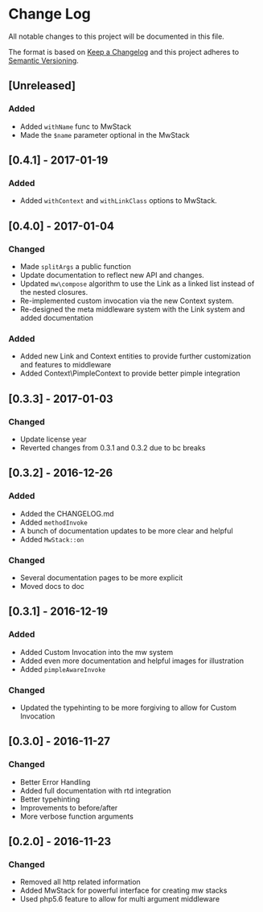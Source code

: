 # Change Log

All notable changes to this project will be documented in this file.

The format is based on [Keep a Changelog](http://keepachangelog.com/)
and this project adheres to [Semantic Versioning](http://semver.org/).

## [Unreleased]
### Added

- Added `withName` func to MwStack
- Made the `$name` parameter optional in the MwStack

## [0.4.1] - 2017-01-19
### Added

- Added `withContext` and `withLinkClass` options to MwStack.

## [0.4.0] - 2017-01-04
### Changed

- Made `splitArgs` a public function
- Update documentation to reflect new API and changes.
- Updated `mw\compose` algorithm to use the Link as a linked list instead of the
  nested closures.
- Re-implemented custom invocation via the new Context system.
- Re-designed the meta middleware system with the Link system and added documentation

### Added

- Added new Link and Context entities to provide further customization and features
  to middleware
- Added Context\\PimpleContext to provide better pimple integration

## [0.3.3] - 2017-01-03
### Changed

- Update license year
- Reverted changes from 0.3.1 and 0.3.2 due to bc breaks

## [0.3.2] - 2016-12-26
### Added

- Added the CHANGELOG.md
- Added `methodInvoke`
- A bunch of documentation updates to be more clear and helpful
- Added `MwStack::on`

### Changed

- Several documentation pages to be more explicit
- Moved docs to doc

## [0.3.1] - 2016-12-19
### Added

- Added Custom Invocation into the mw system
- Added even more documentation and helpful
  images for illustration
- Added `pimpleAwareInvoke`

### Changed

- Updated the typehinting to be more forgiving to allow for Custom Invocation

## [0.3.0] - 2016-11-27
### Changed

- Better Error Handling
- Added full documentation with rtd integration
- Better typehinting
- Improvements to before/after
- More verbose function arguments

## [0.2.0] - 2016-11-23
### Changed

- Removed all http related information
- Added MwStack for powerful interface
  for creating mw stacks
- Used php5.6 feature to allow for multi
  argument middleware

